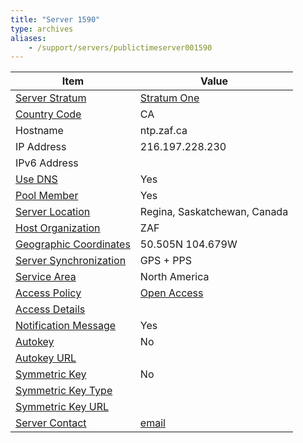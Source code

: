 ```yaml
---
title: "Server 1590"
type: archives
aliases:
    - /support/servers/publictimeserver001590
---
```


| Item | Value |
| ----- | ----- |
| [Server Stratum](/support/servers/serverstratum) | [Stratum One](/support/servers/stratumonetimeservers) |
| [Country Code](/support/servers/countrycode) | CA |
| Hostname |  ntp.zaf.ca |
| IP Address |  216.197.228.230 |
| IPv6 Address | |
| [Use DNS](/support/servers/usedns) | Yes |
| [Pool Member](/support/servers/poolmember) | Yes |
| [Server Location](/support/servers/serverlocation) |  Regina, Saskatchewan, Canada  |
| [Host Organization](/support/servers/hostorganization) | ZAF |
| [ Geographic Coordinates](/support/servers/geographiccoordinates) |  50.505N 104.679W |
| [Server Synchronization](/support/servers/serversynchronization) |  GPS + PPS |
| [Service Area](/support/servers/servicearea) | North America |
| [Access Policy](/support/servers/accesspolicy) | [Open Access](/support/servers/openaccess) |
| [Access Details](/support/servers/accessdetails) |  |
| [Notification Message](/support/servers/notificationmessage) | Yes |
| [Autokey](/support/servers/autokey) | No |
| [Autokey URL](/support/servers/autokeyurl) | |
| [Symmetric Key](/support/servers/symmetrickey) | No |
| [Symmetric Key Type](/support/servers/symmetrickeytype) | |
| [Symmetric Key URL](/support/servers/symmetrickeyurl) | |
| [Server Contact](/support/servers/servercontact) | [email](mailto:jeff@zaf.ca) |